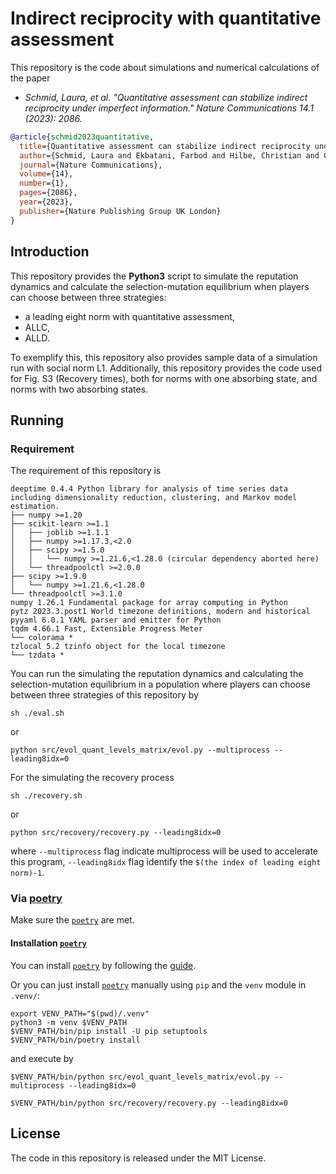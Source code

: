 # Indirect reciprocity with quantitative assessment

This repository is the code about simulations and numerical calculations of the paper

- *Schmid, Laura, et al. "Quantitative assessment can stabilize indirect reciprocity under imperfect information."
  Nature Communications 14.1 (2023): 2086.*

```bibtex
@article{schmid2023quantitative,
  title={Quantitative assessment can stabilize indirect reciprocity under imperfect information},
  author={Schmid, Laura and Ekbatani, Farbod and Hilbe, Christian and Chatterjee, Krishnendu},
  journal={Nature Communications},
  volume={14},
  number={1},
  pages={2086},
  year={2023},
  publisher={Nature Publishing Group UK London}
}
```

## Introduction

This repository provides the **Python3** script to simulate the reputation dynamics and calculate the selection-mutation
equilibrium when players can choose between three strategies:

- a leading eight norm with quantitative assessment,
- ALLC,
- ALLD.

To exemplify this, this repository also provides sample data of a simulation run with social norm L1.
Additionally, this repository provides the code used for Fig. S3 (Recovery times), both for norms with one absorbing
state, and norms with two absorbing states.

## Running

### Requirement

The requirement of this repository is

```commandline
deeptime 0.4.4 Python library for analysis of time series data including dimensionality reduction, clustering, and Markov model estimation.
├── numpy >=1.20
├── scikit-learn >=1.1
│   ├── joblib >=1.1.1 
│   ├── numpy >=1.17.3,<2.0 
│   ├── scipy >=1.5.0 
│   │   └── numpy >=1.21.6,<1.28.0 (circular dependency aborted here)
│   └── threadpoolctl >=2.0.0 
├── scipy >=1.9.0
│   └── numpy >=1.21.6,<1.28.0 
└── threadpoolctl >=3.1.0
numpy 1.26.1 Fundamental package for array computing in Python
pytz 2023.3.post1 World timezone definitions, modern and historical
pyyaml 6.0.1 YAML parser and emitter for Python
tqdm 4.66.1 Fast, Extensible Progress Meter
└── colorama *
tzlocal 5.2 tzinfo object for the local timezone
└── tzdata *
```

You can run the simulating the reputation dynamics and calculating the selection-mutation equilibrium in a population where players can choose between three strategies of this repository by

```shell
sh ./eval.sh
```

or

```shell
python src/evol_quant_levels_matrix/evol.py --multiprocess --leading8idx=0
```

For the simulating the recovery process

```shell
sh ./recovery.sh
```

or

```shell
python src/recovery/recovery.py --leading8idx=0
```

where `--multiprocess` flag indicate multiprocess will be used to accelerate this program, `--leading8idx` flag identify the `$(the index of leading eight norm)-1`.

### Via [poetry](https://python-poetry.org/)

Make sure the [`poetry`](https://python-poetry.org/) are met.

#### Installation [`poetry`](https://python-poetry.org/)

You can install [`poetry`](https://python-poetry.org/) by following
the [guide](https://python-poetry.org/docs/#installation).

Or you can just install [`poetry`](https://python-poetry.org/) manually using `pip` and the `venv` module in `.venv/`:

```shell
export VENV_PATH="$(pwd)/.venv"
python3 -m venv $VENV_PATH
$VENV_PATH/bin/pip install -U pip setuptools
$VENV_PATH/bin/poetry install
```

and execute by

```shell
$VENV_PATH/bin/python src/evol_quant_levels_matrix/evol.py --multiprocess --leading8idx=0

$VENV_PATH/bin/python src/recovery/recovery.py --leading8idx=0
```

## License

The code in this repository is released under the MIT License.

